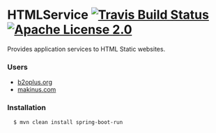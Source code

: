 



# HTMLService [![Travis Build Status](https://travis-ci.org/B2OPlus/HTMLService.svg?branch=master)](https://travis-ci.org/B2OPlus/HTMLService) [![Apache License 2.0](https://img.shields.io/badge/License-Apache%20License%202.0-blue.svg)](https://www.apache.org/licenses/LICENSE-2.0.html)


Provides application services to HTML Static websites.



### Users

  - [b2oplus.org](http://b2oplus.org)
  - [makinus.com](http://makinus.com)
  

### Installation

```sh
  $ mvn clean install spring-boot-run
```

